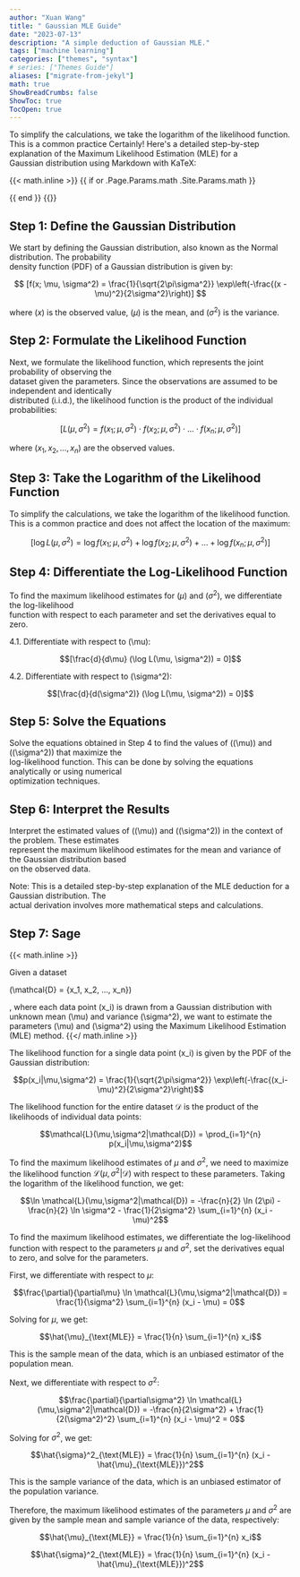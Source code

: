```yaml
---
author: "Xuan Wang"
title: " Gaussian MLE Guide"
date: "2023-07-13"
description: "A simple deduction of Gaussian MLE."
tags: ["machine learning"]
categories: ["themes", "syntax"]
# series: ["Themes Guide"]
aliases: ["migrate-from-jekyl"]
math: true
ShowBreadCrumbs: false
ShowToc: true
TocOpen: true
---
```


To simplify the calculations, we take the logarithm of the likelihood function. This is a common practice
Certainly! Here's a detailed step-by-step explanation of the Maximum Likelihood Estimation (MLE) for a   
Gaussian distribution using Markdown with KaTeX:                                                         

{{< math.inline >}}
{{ if or .Page.Params.math .Site.Params.math }}

<!-- KaTeX -->
<link rel="stylesheet" href="https://cdn.jsdelivr.net/npm/katex@0.11.1/dist/katex.min.css" integrity="sha384-zB1R0rpPzHqg7Kpt0Aljp8JPLqbXI3bhnPWROx27a9N0Ll6ZP/+DiW/UqRcLbRjq" crossorigin="anonymous">
<script defer src="https://cdn.jsdelivr.net/npm/katex@0.11.1/dist/katex.min.js" integrity="sha384-y23I5Q6l+B6vatafAwxRu/0oK/79VlbSz7Q9aiSZUvyWYIYsd+qj+o24G5ZU2zJz" crossorigin="anonymous"></script>
<script defer src="https://cdn.jsdelivr.net/npm/katex@0.11.1/dist/contrib/auto-render.min.js" integrity="sha384-kWPLUVMOks5AQFrykwIup5lo0m3iMkkHrD0uJ4H5cjeGihAutqP0yW0J6dpFiVkI" crossorigin="anonymous" onload="renderMathInElement(document.body);"></script>
{{ end }}
{{</ math.inline >}}

## Step 1: Define the Gaussian Distribution                                                                 

We start by defining the Gaussian distribution, also known as the Normal distribution. The probability   
density function (PDF) of a Gaussian distribution is given by:                                           

$$
[f(x; \mu, \sigma^2) = \frac{1}{\sqrt{2\pi\sigma^2}} \exp\left(-\frac{(x - \mu)^2}{2\sigma^2}\right)]
$$

where $(x)$ is the observed value, $(\mu)$ is the mean, and $(\sigma^2)$ is the variance.                      

## Step 2: Formulate the Likelihood Function                                                                

Next, we formulate the likelihood function, which represents the joint probability of observing the      
dataset given the parameters. Since the observations are assumed to be independent and identically       
distributed (i.i.d.), the likelihood function is the product of the individual probabilities:            

$$
[L(\mu, \sigma^2) = f(x_1; \mu, \sigma^2) \cdot f(x_2; \mu, \sigma^2) \cdot ... \cdot f(x_n; \mu, \sigma^2)]
$$                                                                                

where $(x_1, x_2, ..., x_n)$ are the observed values.                                                      

## Step 3: Take the Logarithm of the Likelihood Function                                                    

To simplify the calculations, we take the logarithm of the likelihood function. This is a common practice
and does not affect the location of the maximum:                                                         

$$[\log L(\mu, \sigma^2) = \log f(x_1; \mu, \sigma^2) + \log f(x_2; \mu, \sigma^2) + ... + \log f(x_n; \mu,\sigma^2)]$$

## Step 4: Differentiate the Log-Likelihood Function                                                        

To find the maximum likelihood estimates for $(\mu)$ and $(\sigma^2)$, we differentiate the log-likelihood   
function with respect to each parameter and set the derivatives equal to zero.                           

4.1. Differentiate with respect to (\mu):                                                                

$$[\frac{d}{d\mu} (\log L(\mu, \sigma^2)) = 0]$$                                                   

4.2. Differentiate with respect to (\sigma^2):                                                           

$$[\frac{d}{d(\sigma^2)} (\log L(\mu, \sigma^2)) = 0]$$                                       

## Step 5: Solve the Equations                                                                              


Solve the equations obtained in Step 4 to find the values of \((\mu)\) and \((\sigma^2)\) that maximize the      
log-likelihood function. This can be done by solving the equations analytically or using numerical       
optimization techniques.                                                                                 

## Step 6: Interpret the Results                                                                            

Interpret the estimated values of \((\mu)\) and \((\sigma^2)\) in the context of the problem. These estimates    
represent the maximum likelihood estimates for the mean and variance of the Gaussian distribution based  
on the observed data.                                                                                    

Note: This is a detailed step-by-step explanation of the MLE deduction for a Gaussian distribution. The  
actual derivation involves more mathematical steps and calculations.        

## Step 7: Sage

{{< math.inline >}}

Given a dataset <p>\(\mathcal{D} = \{x_1, x_2, ..., x_n\}\)</p>, where each data point \(x_i\) is drawn from a Gaussian distribution with unknown mean \(\mu\) and variance \(\sigma^2\), we want to estimate the parameters \(\mu\) and \(\sigma^2\) using the Maximum Likelihood Estimation (MLE) method.
{{</ math.inline >}}

The likelihood function for a single data point \(x_i\) is given by the PDF of the Gaussian distribution:

$$p(x_i|\mu,\sigma^2) = \frac{1}{\sqrt{2\pi\sigma^2}} \exp\left(-\frac{(x_i-\mu)^2}{2\sigma^2}\right)$$

The likelihood function for the entire dataset $\mathcal{D}$ is the product of the likelihoods of individual data points:

$$\mathcal{L}(\mu,\sigma^2|\mathcal{D}) = \prod_{i=1}^{n} p(x_i|\mu,\sigma^2)$$

To find the maximum likelihood estimates of $\mu$ and $\sigma^2$, we need to maximize the likelihood function $\mathcal{L}(\mu,\sigma^2|\mathcal{D})$ with respect to these parameters. Taking the logarithm of the likelihood function, we get:

$$\ln \mathcal{L}(\mu,\sigma^2|\mathcal{D}) = -\frac{n}{2} \ln (2\pi) - \frac{n}{2} \ln \sigma^2 - \frac{1}{2\sigma^2} \sum_{i=1}^{n} (x_i - \mu)^2$$

To find the maximum likelihood estimates, we differentiate the log-likelihood function with respect to the parameters $\mu$ and $\sigma^2$, set the derivatives equal to zero, and solve for the parameters. 

First, we differentiate with respect to $\mu$:

$$\frac{\partial}{\partial\mu} \ln \mathcal{L}(\mu,\sigma^2|\mathcal{D}) = \frac{1}{\sigma^2} \sum_{i=1}^{n} (x_i - \mu) = 0$$

Solving for $\mu$, we get:

$$\hat{\mu}_{\text{MLE}} = \frac{1}{n} \sum_{i=1}^{n} x_i$$

This is the sample mean of the data, which is an unbiased estimator of the population mean.

Next, we differentiate with respect to $\sigma^2$:

$$\frac{\partial}{\partial\sigma^2} \ln \mathcal{L}(\mu,\sigma^2|\mathcal{D}) = -\frac{n}{2\sigma^2} + \frac{1}{2(\sigma^2)^2} \sum_{i=1}^{n} (x_i - \mu)^2 = 0$$

Solving for $\sigma^2$, we get:

$$\hat{\sigma}^2_{\text{MLE}} = \frac{1}{n} \sum_{i=1}^{n} (x_i - \hat{\mu}_{\text{MLE}})^2$$

This is the sample variance of the data, which is an unbiased estimator of the population variance.

Therefore, the maximum likelihood estimates of the parameters $\mu$ and $\sigma^2$ are given by the sample mean and sample variance of the data, respectively:

$$\hat{\mu}_{\text{MLE}} = \frac{1}{n} \sum_{i=1}^{n} x_i$$

$$\hat{\sigma}^2_{\text{MLE}} = \frac{1}{n} \sum_{i=1}^{n} (x_i - \hat{\mu}_{\text{MLE}})^2$$
